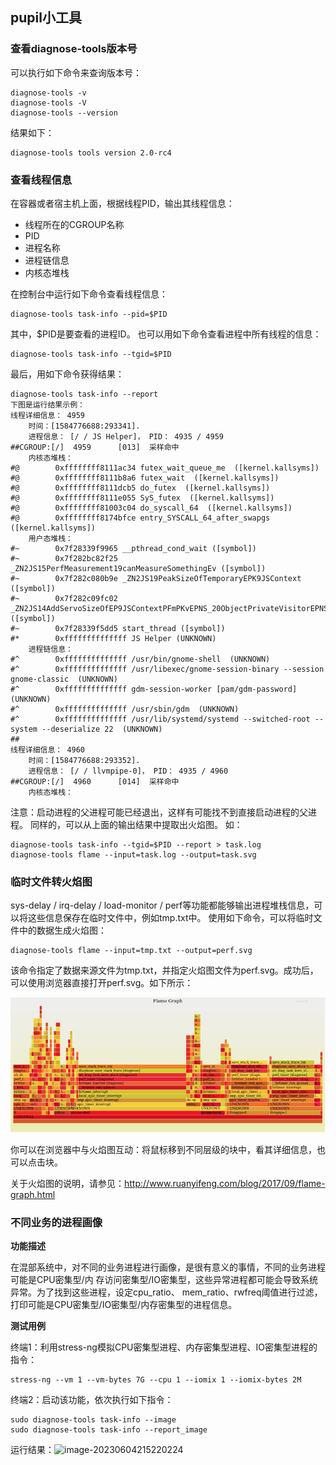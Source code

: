##  pupil小工具
### 查看diagnose-tools版本号
可以执行如下命令来查询版本号：
```
diagnose-tools -v
diagnose-tools -V
diagnose-tools --version
```
结果如下：
```
diagnose-tools tools version 2.0-rc4
```
### 查看线程信息

在容器或者宿主机上面，根据线程PID，输出其线程信息：

* 线程所在的CGROUP名称
* PID
* 进程名称
* 进程链信息
* 内核态堆栈

在控制台中运行如下命令查看线程信息：
```
diagnose-tools task-info --pid=$PID
```
其中，$PID是要查看的进程ID。
也可以用如下命令查看进程中所有线程的信息：
```
diagnose-tools task-info --tgid=$PID
```
最后，用如下命令获得结果：
```
diagnose-tools task-info --report
下图是运行结果示例：
线程详细信息： 4959
    时间：[1584776688:293341].
    进程信息： [/ / JS Helper]， PID： 4935 / 4959
##CGROUP:[/]  4959      [013]  采样命中
    内核态堆栈：
#@        0xffffffff8111ac34 futex_wait_queue_me  ([kernel.kallsyms])
#@        0xffffffff8111b8a6 futex_wait  ([kernel.kallsyms])
#@        0xffffffff8111dcb5 do_futex  ([kernel.kallsyms])
#@        0xffffffff8111e055 SyS_futex  ([kernel.kallsyms])
#@        0xffffffff81003c04 do_syscall_64  ([kernel.kallsyms])
#@        0xffffffff8174bfce entry_SYSCALL_64_after_swapgs  ([kernel.kallsyms])
    用户态堆栈：
#~        0x7f28339f9965 __pthread_cond_wait ([symbol])
#~        0x7f282bc82f25 _ZN2JS15PerfMeasurement19canMeasureSomethingEv ([symbol])
#~        0x7f282c080b9e _ZN2JS19PeakSizeOfTemporaryEPK9JSContext ([symbol])
#~        0x7f282c09fc02 _ZN2JS14AddServoSizeOfEP9JSContextPFmPKvEPNS_20ObjectPrivateVisitorEPNS_10ServoSizesE ([symbol])
#~        0x7f28339f5dd5 start_thread ([symbol])
#*        0xffffffffffffff JS Helper (UNKNOWN)
    进程链信息：
#^        0xffffffffffffff /usr/bin/gnome-shell  (UNKNOWN)
#^        0xffffffffffffff /usr/libexec/gnome-session-binary --session gnome-classic  (UNKNOWN)
#^        0xffffffffffffff gdm-session-worker [pam/gdm-password]  (UNKNOWN)
#^        0xffffffffffffff /usr/sbin/gdm  (UNKNOWN)
#^        0xffffffffffffff /usr/lib/systemd/systemd --switched-root --system --deserialize 22  (UNKNOWN)
##
线程详细信息： 4960
    时间：[1584776688:293352].
    进程信息： [/ / llvmpipe-0]， PID： 4935 / 4960
##CGROUP:[/]  4960      [014]  采样命中
    内核态堆栈：
```

注意：启动进程的父进程可能已经退出，这样有可能找不到直接启动进程的父进程。
同样的，可以从上面的输出结果中提取出火焰图。
如：
```
diagnose-tools task-info --tgid=$PID --report > task.log
diagnose-tools flame --input=task.log --output=task.svg
```
### 临时文件转火焰图

sys-delay / irq-delay / load-monitor / perf等功能都能够输出进程堆栈信息，可以将这些信息保存在临时文件中，例如tmp.txt中。
使用如下命令，可以将临时文件中的数据生成火焰图：

```
diagnose-tools flame --input=tmp.txt --output=perf.svg
```
该命令指定了数据来源文件为tmp.txt，并指定火焰图文件为perf.svg。成功后，可以使用浏览器直接打开perf.svg。如下所示：

![](./images/pupil-perf.png)

你可以在浏览器中与火焰图互动：将鼠标移到不同层级的块中，看其详细信息，也可以点击块。

关于火焰图的说明，请参见：http://www.ruanyifeng.com/blog/2017/09/flame-graph.html

### 不同业务的进程画像

**功能描述** 

在混部系统中，对不同的业务进程进行画像，是很有意义的事情，不同的业务进程可能是CPU密集型/内 存访问密集型/IO密集型，这些异常进程都可能会导致系统异常。为了找到这些进程，设定cpu_ratio、 mem_ratio、rwfreq阈值进行过滤，打印可能是CPU密集型/IO密集型/内存密集型的进程信息。

**测试用例**

终端1：利用stress-ng模拟CPU密集型进程、内存密集型进程、IO密集型进程的指令：

```
stress-ng --vm 1 --vm-bytes 7G --cpu 1 --iomix 1 --iomix-bytes 2M
```

终端2：启动该功能，依次执行如下指令：

```
sudo diagnose-tools task-info --image
sudo diagnose-tools task-info --report_image
```

运行结果：![image-20230604215220224](task_info.jpg)

